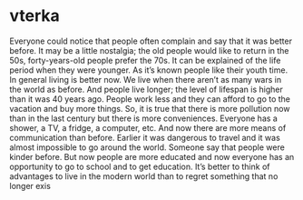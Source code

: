 # vterka
Everyone could notice that people often complain and say that it was better before.
It may be a little nostalgia; the old people would like to return in the 50s, forty-years-old people prefer the 70s.
It can be explained of the life period when they were younger. As it’s known people like their youth time.
In general living is better now.
We live when there aren’t as many wars in the world as before. And people live longer;
the level of lifespan is higher than it was 40 years ago. People work less and they can afford to go to the vacation and buy more things.
So, it is true that there is more pollution now than in the last century but there is more conveniences.
Everyone has a shower, a TV, a fridge, a computer, etc. And now there are more means of communication than before.
Earlier it was dangerous to travel and it was almost impossible to go around the world.
Someone say that people were kinder before. But now people are more educated and now everyone has an opportunity to go to school and to get education.
It’s better to think of advantages to live in the modern world than to regret something that no longer exis
